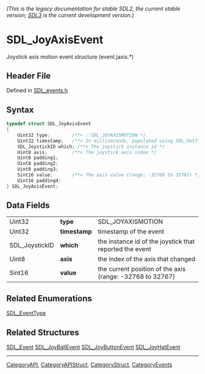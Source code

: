 ###### (This is the legacy documentation for stable SDL2, the current stable version; [SDL3](https://wiki.libsdl.org/SDL3/) is the current development version.)
# SDL_JoyAxisEvent

Joystick axis motion event structure (event.jaxis.*)

## Header File

Defined in [SDL_events.h](https://github.com/libsdl-org/SDL/blob/SDL2/include/SDL_events.h)

## Syntax

```c
typedef struct SDL_JoyAxisEvent
{
    Uint32 type;        /**< ::SDL_JOYAXISMOTION */
    Uint32 timestamp;   /**< In milliseconds, populated using SDL_GetTicks() */
    SDL_JoystickID which; /**< The joystick instance id */
    Uint8 axis;         /**< The joystick axis index */
    Uint8 padding1;
    Uint8 padding2;
    Uint8 padding3;
    Sint16 value;       /**< The axis value (range: -32768 to 32767) */
    Uint16 padding4;
} SDL_JoyAxisEvent;
```

## Data Fields

|                |               |                                                           |
| -------------- | ------------- | --------------------------------------------------------- |
| Uint32         | **type**      | SDL_JOYAXISMOTION                                         |
| Uint32         | **timestamp** | timestamp of the event                                    |
| SDL_JoystickID | **which**     | the instance id of the joystick that reported the event   |
| Uint8          | **axis**      | the index of the axis that changed                        |
| Sint16         | **value**     | the current position of the axis (range: -32768 to 32767) |

## Related Enumerations

[SDL_EventType](SDL_EventType)

## Related Structures

[SDL_Event](SDL_Event)
[SDL_JoyBallEvent](SDL_JoyBallEvent)
[SDL_JoyButtonEvent](SDL_JoyButtonEvent)
[SDL_JoyHatEvent](SDL_JoyHatEvent)

----
[CategoryAPI](CategoryAPI), [CategoryAPIStruct](CategoryAPIStruct), [CategoryStruct](CategoryStruct), [CategoryEvents](CategoryEvents)


